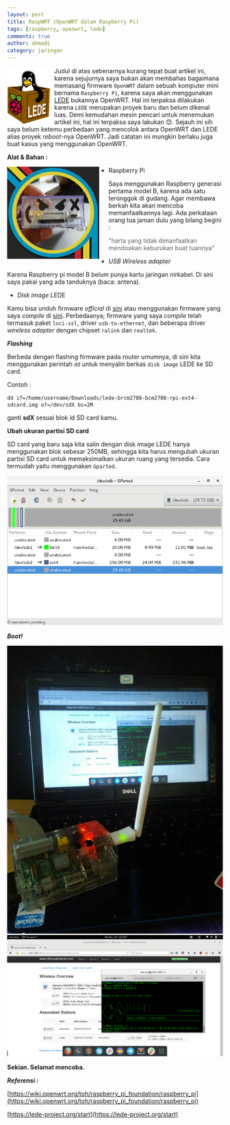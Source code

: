 ```yaml
---
layout: post
title: RaspWRT (OpenWRT dalam Raspberry Pi) 
tags: [raspberry, openwrt, lede]
comments: true
author: ahmadi
category: jaringan
---
```


<img border="0" src="/img/raspwrt-lede.png" style="float:left; margin-right:10px"/>  

Judul di atas sebenarnya kurang tepat buat artikel ini, karena sejujurnya saya bukan akan membahas bagaimana memasang firmware `OpenWRT` dalam sebuah komputer mini bernama `Raspberry Pi`, karena saya akan menggunakan [LEDE](https://lede-project.org/start) bukannya OpenWRT. Hal ini terpaksa dilakukan karena `LEDE` merupakan proyek baru dan belum dikenal luas. Demi kemudahan mesin pencari untuk menemukan artikel ini,  hal ini terpaksa saya lakukan  :blush:. Sejauh ini sih saya belum ketemu perbedaan yang mencolok antara OpenWRT dan LEDE alias proyek *reboot*-nya OpenWRT. Jadi catatan ini mungkin berlaku juga buat kasus yang menggunakan OpenWRT.

**Alat & Bahan :**

<img border="0" src="/img/raspwrt-raspingamuk.jpg" style="float:left; margin-right:22px"/> 

- Raspberry Pi

Saya menggunakan Raspberry generasi pertama model B, karena ada satu teronggok di gudang. Agar membawa berkah kita akan mencoba memanfaatkannya lagi. Ada perkataan orang tua jaman dulu yang bilang begini : 

> "harta yang tidak dimanfaatkan mendoakan keburukan buat tuannya"

- *USB Wireless adapter*

Karena Raspberry pi model B belum punya kartu jaringan nirkabel. Di sini saya pakai yang ada tanduknya (baca: antena).

- *Disk image* LEDE

Kamu bisa unduh firmware *official* di [sini](https://downloads.lede-project.org/snapshots/targets/brcm2708/bcm2708/) atau menggunakan firmware yang saya *compile* di [sini](https://github.com/ahmadihamid/RaspLEDE/releases/latest). Perbedaanya; firmware yang saya *compile* telah termasuk paket `luci-ssl`, driver `usb-to-ethernet`, dan beberapa driver *wireless adapter* dengan chipset `ralink` dan `realtek`.

***Flashing***

Berbeda dengan flashing firmware pada router umumnya, di sini kita menggunakan perintah `dd` untuk menyalin berkas `disk image` LEDE ke SD card.

Contoh : 

```shell
dd if=/home/username/Downloads/lede-brcm2708-bcm2708-rpi-ext4-sdcard.img of=/dev/sdX bs=2M
```

ganti **sdX** sesuai blok id SD card kamu.

**Ubah ukuran partisi SD card**

SD card yang baru saja kita salin dengan disk image LEDE hanya menggunakan blok sebesar 250MB, sehingga kita harus mengubah ukuran partisi SD card untuk memaksimalkan ukuran ruang yang tersedia. Cara termudah yaitu menggunakan `Gparted`.

<img border="0" src="/img/raspwrt-gparted.png" />

***Boot!***

<img border="0" src="/img/raspwrt-router.jpg"  />
<img border="0" src="/img/raspwrt-screenshot.png"  />

**Sekian. Selamat mencoba.**

***Referensi :***

[https://wiki.openwrt.org/toh/raspberry_pi_foundation/raspberry_pi](https://wiki.openwrt.org/toh/raspberry_pi_foundation/raspberry_pi) 

[https://lede-project.org/start](https://lede-project.org/start) 
